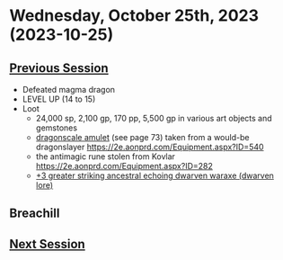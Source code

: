 # Wednesday, October 25th, 2023 (2023-10-25)

## [Previous Session](./2023-10-04.md)

- Defeated magma dragon
- LEVEL UP (14 to 15)
- Loot
  - 24,000 sp, 2,100 gp, 170 pp, 5,500 gp in various art objects and gemstones
  - [dragonscale amulet](https://2e.aonprd.com/Equipment.aspx?ID=540) (see page 73) taken from a would-be dragonslayer https://2e.aonprd.com/Equipment.aspx?ID=540
  - the antimagic rune stolen from Kovlar https://2e.aonprd.com/Equipment.aspx?ID=282
  - [+3 greater striking ancestral echoing dwarven waraxe (dwarven lore)](https://2e.aonprd.com/Equipment.aspx?ID=526)

## Breachill

## [Next Session](./2023-XX-XX.md)
